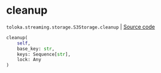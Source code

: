 # cleanup
`toloka.streaming.storage.S3Storage.cleanup` | [Source code](https://github.com/Toloka/toloka-kit/blob/v1.2.0/src/streaming/storage.py#L244)

```python
cleanup(
    self,
    base_key: str,
    keys: Sequence[str],
    lock: Any
)
```

